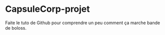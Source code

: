 # CapsuleCorp-projet
Faite le tuto de Github pour comprendre un peu comment ça marche bande de boloss.
